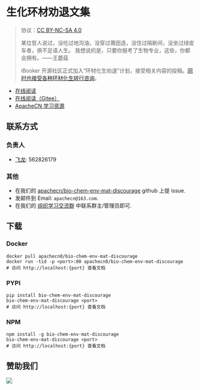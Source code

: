 # 生化环材劝退文集

> 协议：[CC BY-NC-SA 4.0](http://creativecommons.org/licenses/by-nc-sa/4.0/)
> 
> 某位哲人说过，没吃过地沟油，没穿过莆田造，没住过隔断间，没坐过绿皮车者，俱不足语人生。 我想说的是，只要你报考了生物专业，这些，你都会拥有。——王蘑菇
> 
> iBooker 开源社区正式加入“环材化生劝退”计划，接受相关内容的投稿。[同时也接受各种环材化生转行咨询](https://home.apachecn.org/#/docs/map/)。

* [在线阅读](https://bcem.apachecn.org)
* [在线阅读（Gitee）](https://apachecn.gitee.io/bio-chem-env-mat-discourage/)
* [ApacheCN 学习资源](http://docs.apachecn.org/)

## 联系方式

### 负责人

* [飞龙](https://github.com/wizardforcel): 562826179

### 其他

*   在我们的 [apachecn/bio-chem-env-mat-discourage](https://github.com/apachecn/bio-chem-env-mat-discourage) github 上提 issue.
*   发邮件到 Email: `apachecn@163.com`.
*   在我们的 [组织学习交流群](http://www.apachecn.org/organization/348.html) 中联系群主/管理员即可.

## 下载

### Docker

```
docker pull apachecn0/bio-chem-env-mat-discourage
docker run -tid -p <port>:80 apachecn0/bio-chem-env-mat-discourage
# 访问 http://localhost:{port} 查看文档
```

### PYPI

```
pip install bio-chem-env-mat-discourage
bio-chem-env-mat-discourage <port>
# 访问 http://localhost:{port} 查看文档
```

### NPM

```
npm install -g bio-chem-env-mat-discourage
bio-chem-env-mat-discourage <port>
# 访问 http://localhost:{port} 查看文档
```

## 赞助我们

![](http://data.apachecn.org/img/about/donate.jpg)
